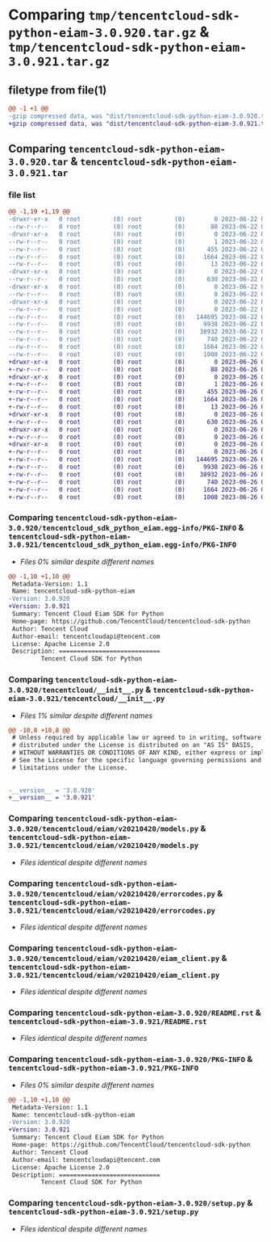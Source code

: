 # Comparing `tmp/tencentcloud-sdk-python-eiam-3.0.920.tar.gz` & `tmp/tencentcloud-sdk-python-eiam-3.0.921.tar.gz`

## filetype from file(1)

```diff
@@ -1 +1 @@
-gzip compressed data, was "dist/tencentcloud-sdk-python-eiam-3.0.920.tar", last modified: Thu Jun 22 00:23:27 2023, max compression
+gzip compressed data, was "dist/tencentcloud-sdk-python-eiam-3.0.921.tar", last modified: Mon Jun 26 00:23:47 2023, max compression
```

## Comparing `tencentcloud-sdk-python-eiam-3.0.920.tar` & `tencentcloud-sdk-python-eiam-3.0.921.tar`

### file list

```diff
@@ -1,19 +1,19 @@
-drwxr-xr-x   0 root         (0) root         (0)        0 2023-06-22 00:23:27.000000 tencentcloud-sdk-python-eiam-3.0.920/
--rw-r--r--   0 root         (0) root         (0)       88 2023-06-22 00:23:27.000000 tencentcloud-sdk-python-eiam-3.0.920/setup.cfg
-drwxr-xr-x   0 root         (0) root         (0)        0 2023-06-22 00:23:27.000000 tencentcloud-sdk-python-eiam-3.0.920/tencentcloud_sdk_python_eiam.egg-info/
--rw-r--r--   0 root         (0) root         (0)        1 2023-06-22 00:23:27.000000 tencentcloud-sdk-python-eiam-3.0.920/tencentcloud_sdk_python_eiam.egg-info/dependency_links.txt
--rw-r--r--   0 root         (0) root         (0)      455 2023-06-22 00:23:27.000000 tencentcloud-sdk-python-eiam-3.0.920/tencentcloud_sdk_python_eiam.egg-info/SOURCES.txt
--rw-r--r--   0 root         (0) root         (0)     1664 2023-06-22 00:23:27.000000 tencentcloud-sdk-python-eiam-3.0.920/tencentcloud_sdk_python_eiam.egg-info/PKG-INFO
--rw-r--r--   0 root         (0) root         (0)       13 2023-06-22 00:23:27.000000 tencentcloud-sdk-python-eiam-3.0.920/tencentcloud_sdk_python_eiam.egg-info/top_level.txt
-drwxr-xr-x   0 root         (0) root         (0)        0 2023-06-22 00:23:27.000000 tencentcloud-sdk-python-eiam-3.0.920/tencentcloud/
--rw-r--r--   0 root         (0) root         (0)      630 2023-06-22 00:23:27.000000 tencentcloud-sdk-python-eiam-3.0.920/tencentcloud/__init__.py
-drwxr-xr-x   0 root         (0) root         (0)        0 2023-06-22 00:23:27.000000 tencentcloud-sdk-python-eiam-3.0.920/tencentcloud/eiam/
--rw-r--r--   0 root         (0) root         (0)        0 2023-06-22 00:23:27.000000 tencentcloud-sdk-python-eiam-3.0.920/tencentcloud/eiam/__init__.py
-drwxr-xr-x   0 root         (0) root         (0)        0 2023-06-22 00:23:27.000000 tencentcloud-sdk-python-eiam-3.0.920/tencentcloud/eiam/v20210420/
--rw-r--r--   0 root         (0) root         (0)        0 2023-06-22 00:23:27.000000 tencentcloud-sdk-python-eiam-3.0.920/tencentcloud/eiam/v20210420/__init__.py
--rw-r--r--   0 root         (0) root         (0)   144695 2023-06-22 00:23:27.000000 tencentcloud-sdk-python-eiam-3.0.920/tencentcloud/eiam/v20210420/models.py
--rw-r--r--   0 root         (0) root         (0)     9938 2023-06-22 00:23:27.000000 tencentcloud-sdk-python-eiam-3.0.920/tencentcloud/eiam/v20210420/errorcodes.py
--rw-r--r--   0 root         (0) root         (0)    38932 2023-06-22 00:23:27.000000 tencentcloud-sdk-python-eiam-3.0.920/tencentcloud/eiam/v20210420/eiam_client.py
--rw-r--r--   0 root         (0) root         (0)      740 2023-06-22 00:23:27.000000 tencentcloud-sdk-python-eiam-3.0.920/README.rst
--rw-r--r--   0 root         (0) root         (0)     1664 2023-06-22 00:23:27.000000 tencentcloud-sdk-python-eiam-3.0.920/PKG-INFO
--rw-r--r--   0 root         (0) root         (0)     1008 2023-06-22 00:23:27.000000 tencentcloud-sdk-python-eiam-3.0.920/setup.py
+drwxr-xr-x   0 root         (0) root         (0)        0 2023-06-26 00:23:47.000000 tencentcloud-sdk-python-eiam-3.0.921/
+-rw-r--r--   0 root         (0) root         (0)       88 2023-06-26 00:23:47.000000 tencentcloud-sdk-python-eiam-3.0.921/setup.cfg
+drwxr-xr-x   0 root         (0) root         (0)        0 2023-06-26 00:23:47.000000 tencentcloud-sdk-python-eiam-3.0.921/tencentcloud_sdk_python_eiam.egg-info/
+-rw-r--r--   0 root         (0) root         (0)        1 2023-06-26 00:23:47.000000 tencentcloud-sdk-python-eiam-3.0.921/tencentcloud_sdk_python_eiam.egg-info/dependency_links.txt
+-rw-r--r--   0 root         (0) root         (0)      455 2023-06-26 00:23:47.000000 tencentcloud-sdk-python-eiam-3.0.921/tencentcloud_sdk_python_eiam.egg-info/SOURCES.txt
+-rw-r--r--   0 root         (0) root         (0)     1664 2023-06-26 00:23:47.000000 tencentcloud-sdk-python-eiam-3.0.921/tencentcloud_sdk_python_eiam.egg-info/PKG-INFO
+-rw-r--r--   0 root         (0) root         (0)       13 2023-06-26 00:23:47.000000 tencentcloud-sdk-python-eiam-3.0.921/tencentcloud_sdk_python_eiam.egg-info/top_level.txt
+drwxr-xr-x   0 root         (0) root         (0)        0 2023-06-26 00:23:47.000000 tencentcloud-sdk-python-eiam-3.0.921/tencentcloud/
+-rw-r--r--   0 root         (0) root         (0)      630 2023-06-26 00:23:47.000000 tencentcloud-sdk-python-eiam-3.0.921/tencentcloud/__init__.py
+drwxr-xr-x   0 root         (0) root         (0)        0 2023-06-26 00:23:47.000000 tencentcloud-sdk-python-eiam-3.0.921/tencentcloud/eiam/
+-rw-r--r--   0 root         (0) root         (0)        0 2023-06-26 00:23:47.000000 tencentcloud-sdk-python-eiam-3.0.921/tencentcloud/eiam/__init__.py
+drwxr-xr-x   0 root         (0) root         (0)        0 2023-06-26 00:23:47.000000 tencentcloud-sdk-python-eiam-3.0.921/tencentcloud/eiam/v20210420/
+-rw-r--r--   0 root         (0) root         (0)        0 2023-06-26 00:23:47.000000 tencentcloud-sdk-python-eiam-3.0.921/tencentcloud/eiam/v20210420/__init__.py
+-rw-r--r--   0 root         (0) root         (0)   144695 2023-06-26 00:23:47.000000 tencentcloud-sdk-python-eiam-3.0.921/tencentcloud/eiam/v20210420/models.py
+-rw-r--r--   0 root         (0) root         (0)     9938 2023-06-26 00:23:47.000000 tencentcloud-sdk-python-eiam-3.0.921/tencentcloud/eiam/v20210420/errorcodes.py
+-rw-r--r--   0 root         (0) root         (0)    38932 2023-06-26 00:23:47.000000 tencentcloud-sdk-python-eiam-3.0.921/tencentcloud/eiam/v20210420/eiam_client.py
+-rw-r--r--   0 root         (0) root         (0)      740 2023-06-26 00:23:47.000000 tencentcloud-sdk-python-eiam-3.0.921/README.rst
+-rw-r--r--   0 root         (0) root         (0)     1664 2023-06-26 00:23:47.000000 tencentcloud-sdk-python-eiam-3.0.921/PKG-INFO
+-rw-r--r--   0 root         (0) root         (0)     1008 2023-06-26 00:23:47.000000 tencentcloud-sdk-python-eiam-3.0.921/setup.py
```

### Comparing `tencentcloud-sdk-python-eiam-3.0.920/tencentcloud_sdk_python_eiam.egg-info/PKG-INFO` & `tencentcloud-sdk-python-eiam-3.0.921/tencentcloud_sdk_python_eiam.egg-info/PKG-INFO`

 * *Files 0% similar despite different names*

```diff
@@ -1,10 +1,10 @@
 Metadata-Version: 1.1
 Name: tencentcloud-sdk-python-eiam
-Version: 3.0.920
+Version: 3.0.921
 Summary: Tencent Cloud Eiam SDK for Python
 Home-page: https://github.com/TencentCloud/tencentcloud-sdk-python
 Author: Tencent Cloud
 Author-email: tencentcloudapi@tencent.com
 License: Apache License 2.0
 Description: ============================
         Tencent Cloud SDK for Python
```

### Comparing `tencentcloud-sdk-python-eiam-3.0.920/tencentcloud/__init__.py` & `tencentcloud-sdk-python-eiam-3.0.921/tencentcloud/__init__.py`

 * *Files 1% similar despite different names*

```diff
@@ -10,8 +10,8 @@
 # Unless required by applicable law or agreed to in writing, software
 # distributed under the License is distributed on an "AS IS" BASIS,
 # WITHOUT WARRANTIES OR CONDITIONS OF ANY KIND, either express or implied.
 # See the License for the specific language governing permissions and
 # limitations under the License.
 
 
-__version__ = '3.0.920'
+__version__ = '3.0.921'
```

### Comparing `tencentcloud-sdk-python-eiam-3.0.920/tencentcloud/eiam/v20210420/models.py` & `tencentcloud-sdk-python-eiam-3.0.921/tencentcloud/eiam/v20210420/models.py`

 * *Files identical despite different names*

### Comparing `tencentcloud-sdk-python-eiam-3.0.920/tencentcloud/eiam/v20210420/errorcodes.py` & `tencentcloud-sdk-python-eiam-3.0.921/tencentcloud/eiam/v20210420/errorcodes.py`

 * *Files identical despite different names*

### Comparing `tencentcloud-sdk-python-eiam-3.0.920/tencentcloud/eiam/v20210420/eiam_client.py` & `tencentcloud-sdk-python-eiam-3.0.921/tencentcloud/eiam/v20210420/eiam_client.py`

 * *Files identical despite different names*

### Comparing `tencentcloud-sdk-python-eiam-3.0.920/README.rst` & `tencentcloud-sdk-python-eiam-3.0.921/README.rst`

 * *Files identical despite different names*

### Comparing `tencentcloud-sdk-python-eiam-3.0.920/PKG-INFO` & `tencentcloud-sdk-python-eiam-3.0.921/PKG-INFO`

 * *Files 0% similar despite different names*

```diff
@@ -1,10 +1,10 @@
 Metadata-Version: 1.1
 Name: tencentcloud-sdk-python-eiam
-Version: 3.0.920
+Version: 3.0.921
 Summary: Tencent Cloud Eiam SDK for Python
 Home-page: https://github.com/TencentCloud/tencentcloud-sdk-python
 Author: Tencent Cloud
 Author-email: tencentcloudapi@tencent.com
 License: Apache License 2.0
 Description: ============================
         Tencent Cloud SDK for Python
```

### Comparing `tencentcloud-sdk-python-eiam-3.0.920/setup.py` & `tencentcloud-sdk-python-eiam-3.0.921/setup.py`

 * *Files identical despite different names*

